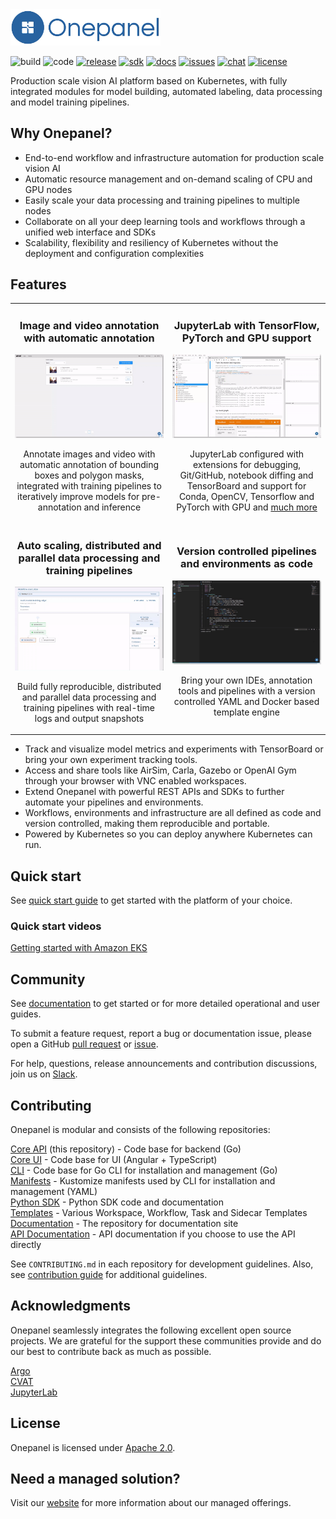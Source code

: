 <img width="240px" src="img/logo.png">

![build](https://img.shields.io/github/workflow/status/onepanelio/core/Build%20and%20publish%20to%20Docker%20Hub/master?color=01579b)
![code](https://img.shields.io/codacy/grade/d060fc4d1ac64b85b78f85c691ead86a?color=01579b)
[![release](https://img.shields.io/github/v/release/onepanelio/core?color=01579b)](https://github.com/onepanelio/core/releases)
[![sdk](https://img.shields.io/pypi/v/onepanel-sdk?color=01579b&label=sdk)](https://pypi.org/project/onepanel-sdk/)
[![docs](https://img.shields.io/github/v/release/onepanelio/core?color=01579b&label=docs)](https://docs.onepanel.io)
[![issues](https://img.shields.io/github/issues-raw/onepanelio/core?color=01579b&label=issues)](https://github.com/onepanelio/core/issues)
[![chat](https://img.shields.io/badge/support-slack-01579b)](https://onepanel-ce.slack.com/join/shared_invite/zt-eyjnwec0-nLaHhjif9Y~gA05KuX6AUg#/)
[![license](https://img.shields.io/github/license/onepanelio/core?color=01579b)](https://opensource.org/licenses/Apache-2.0)

Production scale vision AI platform based on Kubernetes, with fully integrated modules for model building, automated labeling, data processing and model training pipelines.

## Why Onepanel?

-  End-to-end workflow and infrastructure automation for production scale vision AI
-  Automatic resource management and on-demand scaling of CPU and GPU nodes
-  Easily scale your data processing and training pipelines to multiple nodes
-  Collaborate on all your deep learning tools and workflows through a unified web interface and SDKs
-  Scalability, flexibility and resiliency of Kubernetes without the deployment and configuration complexities

## Features
<table>
  <tr>
    <td width="50%" align="center">
      <h3>Image and video annotation with automatic annotation</h3>
      <img width="100%" src="img/auto-annotation.gif">
      <p>
        Annotate images and video with automatic annotation of bounding boxes and polygon masks, integrated with training pipelines to iteratively improve models for pre-annotation and inference
      </p>
    </td>
    <td width="50%" align="center">
      <h3>JupyterLab with TensorFlow, PyTorch and GPU support</h3>
      <img width="100%" src="img/jupyterlab.gif">
      <p>
        JupyterLab configured with extensions for debugging, Git/GitHub, notebook diffing and TensorBoard and support for Conda, OpenCV, Tensorflow and PyTorch with GPU and <a href="https://github.com/onepanelio/templates/tree/master/workspaces/jupyterlab">much more</a>
      </p>
    </td>
  </tr>
  <tr>
    <td width="50%" align="center">
      <h3>Auto scaling, distributed and parallel data processing and training pipelines</h3>
      <img width="100%" src="img/pipelines.gif">
      <p>
        Build fully reproducible, distributed and parallel data processing and training pipelines with real-time logs and output snapshots
      </p>
    </td>
    <td width="50%" align="center">
      <h3>Version controlled pipelines and environments as code</h3>
      <img width="100%" src="img/tools.gif">
      <p>
        Bring your own IDEs, annotation tools and pipelines with a version controlled YAML and Docker based template engine
      </p>
    </td>
  </tr>
</table>

-  Track and visualize model metrics and experiments with TensorBoard or bring your own experiment tracking tools.
-  Access and share tools like AirSim, Carla, Gazebo or OpenAI Gym through your browser with VNC enabled workspaces.
-  Extend Onepanel with powerful REST APIs and SDKs to further automate your pipelines and environments.
-  Workflows, environments and infrastructure are all defined as code and version controlled, making them reproducible and portable.
-  Powered by Kubernetes so you can deploy anywhere Kubernetes can run.

## Quick start
See [quick start guide](https://docs.onepanel.ai/docs/getting-started/quickstart) to get started with the platform of your choice.

### Quick start videos
[Getting started with Amazon EKS](https://youtu.be/Ipdd8f6D6IM)

## Community
See [documentation](https://docs.onepanel.ai) to get started or for more detailed operational and user guides.

To submit a feature request, report a bug or documentation issue, please open a GitHub [pull request](https://github.com/onepanelio/core/pulls) or [issue](https://github.com/onepanelio/core/issues).

For help, questions, release announcements and contribution discussions, join us on [Slack](https://join.slack.com/t/onepanel-ce/shared_invite/zt-eyjnwec0-nLaHhjif9Y~gA05KuX6AUg).

## Contributing

Onepanel is modular and consists of the following repositories:

[Core API](https://github.com/onepanelio/core/) (this repository) - Code base for backend (Go)\
[Core UI](https://github.com/onepanelio/core-ui/) - Code base for UI (Angular + TypeScript)\
[CLI](https://github.com/onepanelio/cli/) - Code base for Go CLI for installation and management (Go)\
[Manifests](https://github.com/onepanelio/core-ui/) - Kustomize manifests used by CLI for installation and management (YAML)\
[Python SDK](https://github.com/onepanelio/python-sdk/) - Python SDK code and documentation\
[Templates](https://github.com/onepanelio/templates) - Various Workspace, Workflow, Task and Sidecar Templates\
[Documentation](https://github.com/onepanelio/core-docs/) - The repository for documentation site\
[API Documentation](https://github.com/onepanelio/core-api-docs/) - API documentation if you choose to use the API directly

See `CONTRIBUTING.md` in each repository for development guidelines. Also, see [contribution guide](https://docs.onepanel.ai/docs/getting-started/contributing) for additional guidelines.

## Acknowledgments
Onepanel seamlessly integrates the following excellent open source projects. We are grateful for the support these communities provide and do our best to contribute back as much as possible.

[Argo](https://github.com/argoproj/argo)\
[CVAT](https://github.com/opencv/cvat)\
[JupyterLab](https://github.com/jupyterlab/jupyterlab)


## License
Onepanel is licensed under [Apache 2.0](https://github.com/onepanelio/core/blob/master/LICENSE).

## Need a managed solution?
Visit our [website](https://www.onepanel.io/) for more information about our managed offerings.
